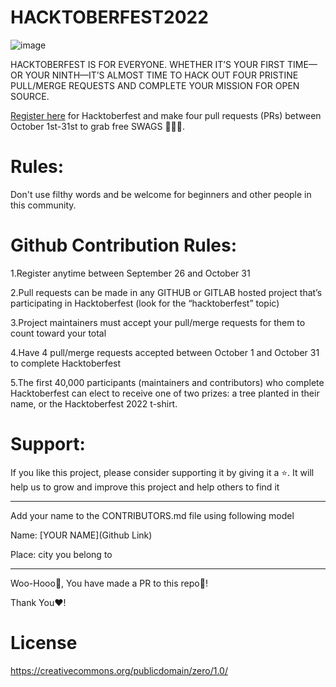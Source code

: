 # HACKTOBERFEST2022

![image](https://user-images.githubusercontent.com/107976165/192131651-8841ccd6-e347-4ff8-97c1-8d6a27fe2a72.png)

HACKTOBERFEST IS FOR EVERYONE. WHETHER IT’S YOUR FIRST TIME—OR YOUR NINTH—IT’S ALMOST TIME TO HACK OUT FOUR PRISTINE PULL/MERGE REQUESTS AND COMPLETE YOUR MISSION FOR OPEN SOURCE.

[Register here](https://hacktoberfest.com) for Hacktoberfest and make four pull requests (PRs) between October 1st-31st to grab free SWAGS 🎁🎁🔥.

# Rules:
Don't use filthy words and be welcome for beginners and other people in this community.

# Github Contribution Rules:

1.Register anytime between September 26 and October 31

2.Pull requests can be made in any GITHUB or GITLAB hosted project that’s participating in Hacktoberfest (look for the “hacktoberfest” topic)

3.Project maintainers must accept your pull/merge requests for them to count toward your total

4.Have 4 pull/merge requests accepted between October 1 and October 31 to complete Hacktoberfest

5.The first 40,000 participants (maintainers and contributors) who complete Hacktoberfest can elect to receive one of two prizes: a tree planted in their name, or the Hacktoberfest 2022 t-shirt.

# Support:
If you like this project, please consider supporting it by giving it a ⭐️. It will help us to grow and improve this project and help others to find it

-----------------------------------------------------------------------------------------------------------------------------------------------
Add your name to the CONTRIBUTORS.md file using following model

Name: [YOUR NAME](Github Link)

Place: city you belong to

-------------------------------------------------------------------------------------------------------------------------------------------------
Woo-Hooo🎉, You have made a PR to this repo🥳!

Thank You❤️!

# License

https://creativecommons.org/publicdomain/zero/1.0/
